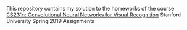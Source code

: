 This repository contains my solution to the homeworks of the course 
[CS231n: Convolutional Neural Networks for Visual Recognition](http://cs231n.stanford.edu/)
Stanford University
Spring 2019 Assignments

